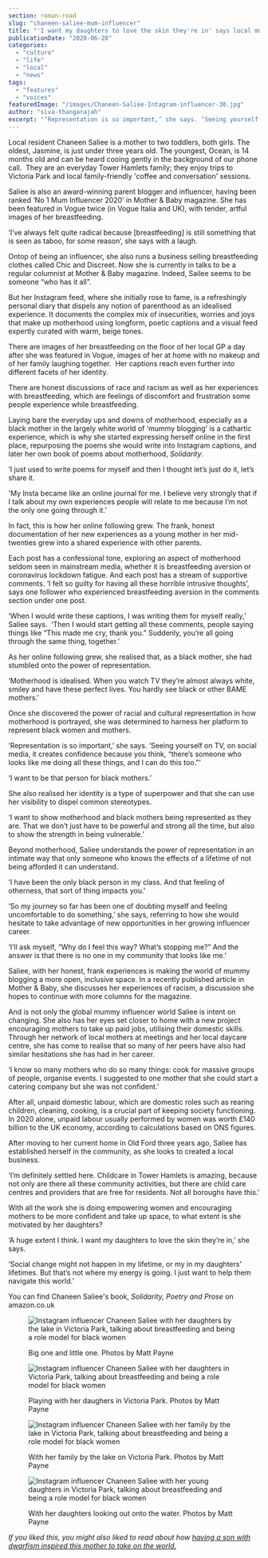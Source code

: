 ```yaml
---
section: roman-road
slug: "chaneen-saliee-mum-influencer"
title: "'I want my daughters to love the skin they're in' says local mum influencer Chaneen Saliee"
publicationDate: "2020-06-28"
categories: 
  - "culture"
  - "life"
  - "local"
  - "news"
tags: 
  - "features"
  - "voices"
featuredImage: "/images/Chaneen-Saliee-Intagram-influencer-30.jpg"
author: "siva-thangarajah"
excerpt: "‘Representation is so important,’ she says. ‘Seeing yourself on TV, on social media it creates confidence because you think, “there’s someone who looks like me doing all these things, and I can do this too.”’"
---
```


Local resident Chaneen Saliee is a mother to two toddlers, both girls. The oldest, Jasmine, is just under three years old. The youngest, Ocean, is 14 months old and can be heard cooing gently in the background of our phone call.  They are an everyday Tower Hamlets family; they enjoy trips to Victoria Park and local family-friendly 'coffee and conversation' sessions.  

Saliee is also an award-winning parent blogger and influencer, having been ranked ‘No 1 Mum Influencer 2020’ in Mother & Baby magazine. She has been featured in Vogue twice (in Vogue Italia and UK), with tender, artful images of her breastfeeding.

‘I’ve always felt quite radical because \[breastfeeding\] is still something that is seen as taboo, for some reason’, she says with a laugh. 

Ontop of being an influencer, she also runs a business selling breastfeeding clothes called Chic and Discreet. Now she is currently in talks to be a regular columnist at Mother & Baby magazine. Indeed, Sailee seems to be someone “who has it all”. 

But her Instagram feed, where she initially rose to fame, is a refreshingly personal diary that dispels any notion of parenthood as an idealised experience. It documents the complex mix of insecurities, worries and joys that make up motherhood using longform, poetic captions and a visual feed expertly curated with warm, beige tones. 

There are images of her breastfeeding on the floor of her local GP a day after she was featured in Vogue, images of her at home with no makeup and of her family laughing together.  Her captions reach even further into different facets of her identity. 

There are honest discussions of race and racism as well as her experiences with breastfeeding, which are feelings of discomfort and frustration some people experience while breastfeeding. 

Laying bare the everyday ups and downs of motherhood, especially as a black mother in the largely white world of ‘mummy blogging’ is a cathartic experience, which is why she started expressing herself online in the first place, repurposing the poems she would write into Instagram captions, and later her own book of poems about motherhood, _Solidarity_.

‘I just used to write poems for myself and then I thought let’s just do it, let’s share it.

'My Insta became like an online journal for me. I believe very strongly that if I talk about my own experiences people will relate to me because I’m not the only one going through it.’

In fact, this is how her online following grew. The frank, honest documentation of her new experiences as a young mother in her mid-twenties grew into a shared experience with other parents.

Each post has a confessional tone, exploring an aspect of motherhood seldom seen in mainstream media, whether it is breastfeeding aversion or coronavirus lockdown fatigue. And each post has a stream of supportive comments. ‘I felt so guilty for having all these horrible intrusive thoughts’, says one follower who experienced breastfeeding aversion in the comments section under one post. 

‘When I would write these captions, I was writing them for myself really,’ Saliee says.  ‘Then I would start getting all these comments, people saying things like “This made me cry, thank you.” Suddenly, you’re all going through the same thing, together.’

As her online following grew, she realised that, as a black mother, she had stumbled onto the power of representation. 

‘Motherhood is idealised. When you watch TV they’re almost always white, smiley and have these perfect lives. You hardly see black or other BAME mothers.’

Once she discovered the power of racial and cultural representation in how motherhood is portrayed, she was determined to harness her platform to represent black women and mothers. 

‘Representation is so important,’ she says. ‘Seeing yourself on TV, on social media, it creates confidence because you think, “there’s someone who looks like me doing all these things, and I can do this too.”’ 

‘I want to be that person for black mothers.’ 

She also realised her identity is a type of superpower and that she can use her visibility to dispel common stereotypes.

‘I want to show motherhood and black mothers being represented as they are. That we don’t just have to be powerful and strong all the time, but also to show the strength in being vulnerable.’

Beyond motherhood, Saliee understands the power of representation in an intimate way that only someone who knows the effects of a lifetime of not being afforded it can understand.

‘I have been the only black person in my class. And that feeling of otherness, that sort of thing impacts you.' 

‘So my journey so far has been one of doubting myself and feeling uncomfortable to do something,’ she says, referring to how she would hesitate to take advantage of new opportunities in her growing influencer career.

‘I’ll ask myself, “Why do I feel this way? What’s stopping me?” And the answer is that there is no one in my community that looks like me.’ 

Saliee, with her honest, frank experiences is making the world of mummy blogging a more open, inclusive space. In a recently published article in Mother & Baby, she discusses her experiences of racism, a discussion she hopes to continue with more columns for the magazine.

And is not only the global mummy influencer world Saliee is intent on changing. She also has her eyes set closer to home with a new project encouraging mothers to take up paid jobs, utilising their domestic skills. Through her network of local mothers at meetings and her local daycare centre, she has come to realise that so many of her peers have also had similar hesitations she has had in her career. 

‘I know so many mothers who do so many things: cook for massive groups of people, organise events. I suggested to one mother that she could start a catering company but she was not confident.’

After all, unpaid domestic labour, which are domestic roles such as rearing children, cleaning, cooking, is a crucial part of keeping society functioning. In 2020 alone, unpaid labour usually performed by women was worth £140 billion to the UK economy, according to calculations based on ONS figures.

After moving to her current home in Old Ford three years ago, Saliee has established herself in the community, as she looks to created a local business.

‘I’m definitely settled here. Childcare in Tower Hamlets is amazing, because not only are there all these community activities, but there are child care centres and providers that are free for residents. Not all boroughs have this.’

With all the work she is doing empowering women and encouraging mothers to be more confident and take up space, to what extent is she motivated by her daughters?

‘A huge extent I think. I want my daughters to love the skin they’re in,’ she says.

‘Social change might not happen in my lifetime, or my in my daughters’ lifetimes. But that’s not where my energy is going. I just want to help them navigate this world.’

You can find Chaneen Saliee's book, _Solidarity, Poetry and Prose_ on amazon.co.uk

<figure>

![Instagram influencer Chaneen Saliee with her daughters by the lake in Victoria Park, talking about breastfeeding and being a role model for black women](/images/Chaneen-Saliee-Intagram-influencer-17-1024x683.jpg)

<figcaption>

Big one and little one. Photos by Matt Payne

</figcaption>

</figure>

<figure>

![Instagram influencer Chaneen Saliee with her daughters in Victoria Park, talking about breastfeeding and being a role model for black women](/images/Chaneen-Saliee-Intagram-influencer-40-1024x683.jpg)

<figcaption>

Playing with her daughers in Victoria Park. Photos by Matt Payne

</figcaption>

</figure>

<figure>

![Instagram influencer Chaneen Saliee with her family by the lake in Victoria Park, talking about breastfeeding and being a role model for black women](/images/Chaneen-Saliee-Intagram-influencer-13-1024x683.jpg)

<figcaption>

With her family by the lake on Victoria Park. Photos by Matt Payne

</figcaption>

</figure>

<figure>

![Instagram influencer Chaneen Saliee with her young daughters in Victoria Park, talking about breastfeeding and being a role model for black women](/images/Chaneen-Saliee-Intagram-influencer-8-1024x683.jpg)

<figcaption>

With her daughters looking out onto the water. Photos by Matt Payne

</figcaption>

</figure>

  
_If you liked this, you might also liked to read about how_ [_having a son with dwarfism inspired this mother to take on the world._](https://romanroadlondon.com/candace-reading-fighting-disability-rights/)
